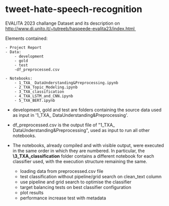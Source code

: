 # tweet-hate-speech-recognition
EVALITA 2023 challange 
Dataset and its description on http://www.di.unito.it/~tutreeb/haspeede-evalita23/index.html 


Elements contained:

	- Project Report
	- Data:
  		- development
  		- gold
  		- test
  		-df_preprocessed.csv
    
	- Notebooks:
		- 1_TXA_ DataUnderstanding&Preprocessing.ipynb
		- 2_TXA_Topic_Modeling.ipynb
		- 3_TXA_classification
		- 4_TXA_LSTM_and_CNN.ipynb
		- 5_TXA_BERT.ipynb


- development, gold and test are folders containing the source data used as input in '1_TXA_ DataUnderstanding&Preprocessing'.

- df_preprocessed.csv is the output file of "1_TXA_ DataUnderstanding&Preprocessing", used as input to run all other notebooks. 

- The notebooks, already compiled and with visible output, were executed in the same order in which they are numbered.
  In particular, the **\3_TXA_classification** folder contains a different notebook for each classifier used, with the execution structure remaining the same. 
	- loading data from preprocessed.csv file
	- test classification without pipeline/grid search on clean_text column
	- use pipeline and grid search to optimise the classifier 
	- target balancing tests on best classifier configuration 
	- plot results
	- performance increase test with metadata

   
